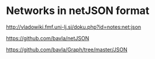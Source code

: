 # Networks in netJSON format

http://vladowiki.fmf.uni-lj.si/doku.php?id=notes:net:json

https://github.com/bavla/netJSON

https://github.com/bavla/Graph/tree/master/JSON
